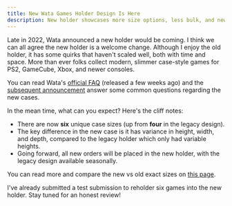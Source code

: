 ```yaml
---
title: New Wata Games Holder Design Is Here
description: New holder showcases more size options, less bulk, and new label design
---
```

Late in 2022, Wata announced a new holder would be coming. I think we can all agree the new holder is a welcome change. Although I enjoy the old holder, it has some quirks that haven't scaled well, both with time and space. More than ever folks collect modern, slimmer case-style games for PS2, GameCube, Xbox, and newer consoles.

You can read Wata's [official FAQ](https://blog.watagames.com/2023/04/04/the-new-wata-holder-faq/) (released a few weeks ago) and the [subsequent announcement](https://blog.watagames.com/2023/04/20/the-new-wata-holder/) answer some common questions regarding the new cases.

In the mean time, what can you expect? Here's the cliff notes:

* There are now **six** unique case sizes (up from **four** in the legacy design).
* The key difference in the new case is it has variance in height, width, and depth, compared to the legacy holder which only had variable heights.
* Going forward, all new orders will be placed in the new holder, with the legacy design available seasonally. 

You can read more and compare the new vs old exact sizes on [this page](https://www.watagames.com/what-we-do/our-technology).

I've already submitted a test submission to reholder six games into the new holder. Stay tuned for an honest review!